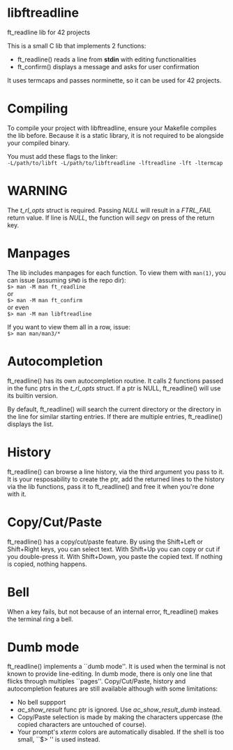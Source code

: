 # libftreadline
ft_readline lib for 42 projects

This is a small C lib that implements 2 functions:

- ft_readline() reads a line from <b>stdin</b> with editing functionalities
- ft_confirm() displays a message and asks for user confirmation

It uses termcaps and passes norminette, so it can be used for 42 projects.

# Compiling

To compile your project with libftreadline, ensure your Makefile compiles the lib before. Because it is a static library, it is not required to be alongside your compiled binary.

You must add these flags to the linker:<br/>
`-L/path/to/libft -L/path/to/libftreadline -lftreadline -lft -ltermcap`

# WARNING
The _t\_rl\_opts_ struct is required. Passing _NULL_ will result in a _FTRL\_FAIL_ return value.
If line is _NULL_, the function will _segv_ on press of the return key.

# Manpages
The lib includes manpages for each function.
To view them with `man(1)`, you can issue (assuming `$PWD` is the repo dir):<br/>
`$> man -M man ft_readline`<br/>
or<br/>
`$> man -M man ft_confirm`<br/>
or even<br/>
`$> man -M man libftreadline`<br/>

If you want to view them all in a row, issue:<br/>
`$> man man/man3/*`

# Autocompletion
ft\_readline() has its own autocompletion routine. It calls 2 functions passed
in the func ptrs in the _t\_rl\_opts_ struct. If a ptr is NULL, ft\_readline() will use
its builtin version.

By default, ft\_readline() will search the current directory or the directory in the line
for similar starting entries. If there are multiple entries, ft\_readline() displays the list.

# History
ft\_readline() can browse a line history, via the third argument you pass to it.
It is your resposability to create the ptr, add the returned lines to the history via the lib functions, pass it to ft\_readline() and free it when you're done with it.

# Copy/Cut/Paste
ft\_readline() has a copy/cut/paste feature. By using the Shift+Left or Shift+Right keys, you can select text. With Shift+Up you can copy or cut if you double-press it.
With Shift+Down, you paste the copied text. If nothing is copied, nothing happens.

# Bell
When a key fails, but not because of an internal error, ft_readline() makes the terminal ring a bell.

# Dumb mode
ft\_readline() implements a \`\`dumb mode''. It is used when the terminal is not
known to provide line-editing. In dumb mode, there is only one line that flicks
through multiples \`\`pages''. Copy/Cut/Paste, history and autocompletion features
are still available although with some limitations:

- No bell suppport
- _ac\_show\_result_ func ptr is ignored. Use _ac\_show\_result\_dumb_ instead.
- Copy/Paste selection is made by making the characters uppercase (the copied characters are untouched of course).
- Your prompt's _xterm_ colors are automatically disabled. If the shell is too small, \`\`$> '' is used instead.

